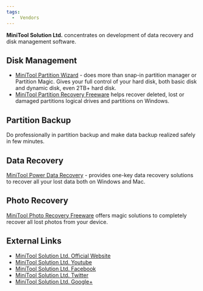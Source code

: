 ```yaml
---
tags:
  -  Vendors
---
```

**MiniTool Solution Ltd.** concentrates on development of data recovery
and disk management software.

## Disk Management

- [MiniTool Partition Wizard](minitool_partition_wizard.md) -
  does more than snap-in partition manager or Partition Magic. Gives
  your full control of your hard disk, both basic disk and dynamic disk,
  even 2TB+ hard disk.
- [MiniTool Partition Recovery
  Freeware](minitool_partition_recovery_freeware.md) helps
  recover deleted, lost or damaged partitions logical drives and
  partitions on Windows.

## Partition Backup

Do professionally in partition backup and make data backup realized
safely in few minutes.

## Data Recovery

[MiniTool Power Data
Recovery](minitool_power_data_recovery.md) - provides one-key
data recovery solutions to recover all your lost data both on Windows
and Mac.

## Photo Recovery

[MiniTool Photo Recovery
Freeware](minitool_photo_recovery_freeware.md) offers magic
solutions to completely recover all lost photos from your device.

## External Links

- [MiniTool Solution Ltd. Official
  Website](http://www.minitool-partitionrecovery.com/)
- [MiniTool Solution Ltd.
  Youtube](https://www.youtube.com/user/minitoolsolution)
- [MiniTool Solution Ltd.
  Facebook](https://www.facebook.com/minitoolsoftware)
- [MiniTool Solution Ltd. Twitter](https://twitter.com/Mini_Tools)
- [MiniTool Solution Ltd.
  Google+](https://plus.google.com/+MiniToolPartitionRecovery)

